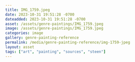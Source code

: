 ```yaml
---
title: IMG_1759.jpeg
date: 2023-10-31 19:51:28 -0700
dateadded: 2023-10-31 19:51:28 -0700
asset: /assets/genre-paintings/IMG_1759.jpeg
image: /assets/genre-paintings/IMG_1759.jpeg
categories: image
gallery: genre-painting-reference
permalink: /media/genre-painting-reference/img-1759-jpeg
layout: asset
tags: ["art", "painting", "sources", "steen"]
--- 
```

